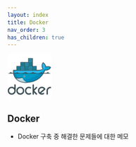 ```yaml
---
layout: index
title: Docker
nav_order: 3
has_children: true
---
```


<img src="./image/docker_logo.png" width="100" height="100">

## Docker

- Docker 구축 중 해결한 문제들에 대한 메모